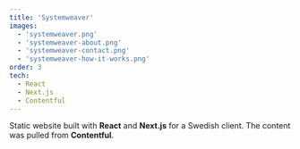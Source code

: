 ```yaml
---
title: 'Systemweaver'
images:
  - 'systemweaver.png'
  - 'systemweaver-about.png'
  - 'systemweaver-contact.png'
  - 'systemweaver-how-it-works.png'
order: 3
tech:
  - React
  - Next.js
  - Contentful
---
```


Static website built with **React** and **Next.js** for a Swedish client. The content was pulled from **Contentful**.
